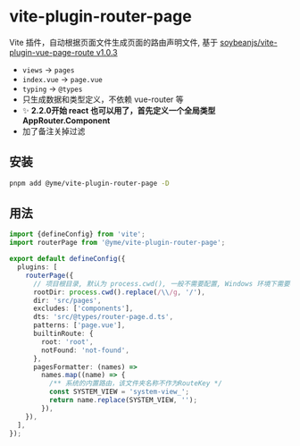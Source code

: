 # vite-plugin-router-page

Vite 插件，自动根据页面文件生成页面的路由声明文件, 基于 [soybeanjs/vite-plugin-vue-page-route v1.0.3](https://github.com/soybeanjs/vite-plugin-vue-page-route/tree/v1.0.3)

- `views` -> `pages`
- `index.vue` -> `page.vue`
- `typing` -> `@types`
- 只生成数据和类型定义，不依赖 vue-router 等
- ✨ **2.2.0开始 react 也可以用了，首先定义一个全局类型 AppRouter.Component**
- 加了备注关掉过滤

## 安装

```sh
pnpm add @yme/vite-plugin-router-page -D
```

## 用法

```ts
import {defineConfig} from 'vite';
import routerPage from '@yme/vite-plugin-router-page';

export default defineConfig({
  plugins: [
    routerPage({
      // 项目根目录, 默认为 process.cwd(), 一般不需要配置, Windows 环境下需要将 \ 替换为 /
      rootDir: process.cwd().replace(/\\/g, '/'),
      dir: 'src/pages',
      excludes: ['components'],
      dts: 'src/@types/router-page.d.ts',
      patterns: ['page.vue'],
      builtinRoute: {
        root: 'root',
        notFound: 'not-found',
      },
      pagesFormatter: (names) =>
        names.map((name) => {
          /** 系统的内置路由，该文件夹名称不作为RouteKey */
          const SYSTEM_VIEW = 'system-view_';
          return name.replace(SYSTEM_VIEW, '');
        }),
    }),
  ],
});
```
